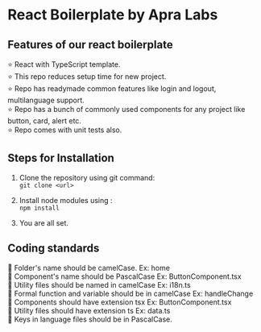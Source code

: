 
# React Boilerplate by Apra Labs

## Features of our react boilerplate

⭐ React with TypeScript template.\
⭐ This repo reduces setup time for new project.\
⭐ Repo has readymade common features like login and logout, multilanguage support.\
⭐ Repo has a bunch of commonly used components for any project like button, card, alert etc.\
⭐ Repo comes with unit tests also.


## Steps for Installation

1. Clone the repository using git command: \
    `git clone <url>`

2. Install node modules using : \
    `npm install`

3. You are all set.


## Coding standards

📌 Folder's name should be camelCase. Ex: home\
📌 Component's name should be PascalCase Ex: ButtonComponent.tsx\
📌 Utility files should be named in camelCase Ex: i18n.ts\
📌 Formal function and variable should be in camelCase Ex: handleChange\
📌 Components should have extension tsx Ex: ButtonComponent.tsx\
📌 Utility files should have extension ts Ex: data.ts\
📌 Keys in language files should be in PascalCase.